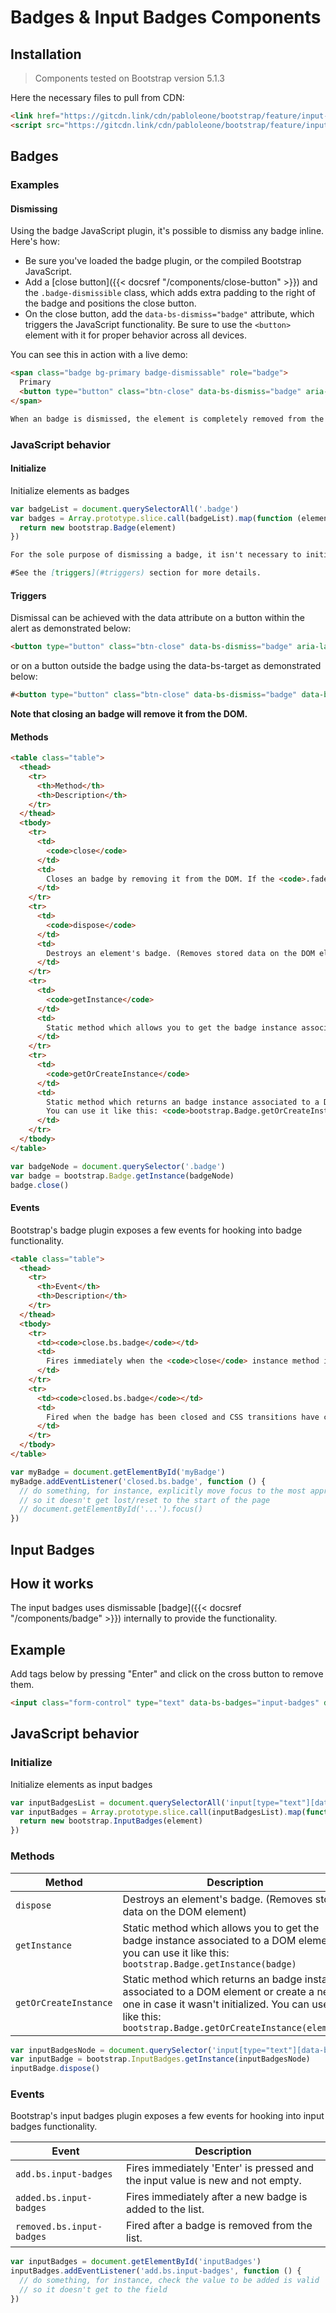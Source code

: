 # Badges & Input Badges Components

## Installation

> Components tested on Bootstrap version 5.1.3

Here the necessary files to pull from CDN:

```html
<link href="https://gitcdn.link/cdn/pabloleone/bootstrap/feature/input-badges/dist/css/bootstrap-badges.min.css" rel="stylesheet">
<script src="https://gitcdn.link/cdn/pabloleone/bootstrap/feature/input-badges/dist/js/bootstrap-badges.min.js"></script>
```

## Badges

### Examples

#### Dismissing

Using the badge JavaScript plugin, it's possible to dismiss any badge inline. Here's how:

- Be sure you've loaded the badge plugin, or the compiled Bootstrap JavaScript.
- Add a [close button]({{< docsref "/components/close-button" >}}) and the `.badge-dismissible` class, which adds extra padding to the right of the badge and positions the close button.
- On the close button, add the `data-bs-dismiss="badge"` attribute, which triggers the JavaScript functionality. Be sure to use the `<button>` element with it for proper behavior across all devices.

You can see this in action with a live demo:

```html
<span class="badge bg-primary badge-dismissable" role="badge">
  Primary
  <button type="button" class="btn-close" data-bs-dismiss="badge" aria-label="Close"></button>
</span>
```

```markdown
When an badge is dismissed, the element is completely removed from the page structure. If a keyboard user dismisses the badge using the close button, their focus will suddenly be lost and, depending on the browser, reset to the start of the page/document. For this reason, we recommend including additional JavaScript that listens for the `closed.bs.badge` event and programmatically sets `focus()` to the most appropriate location in the page. If you're planning to move focus to a non-interactive element that normally does not receive focus, make sure to add `tabindex="-1"` to the element.
```

### JavaScript behavior

#### Initialize

Initialize elements as badges

```js
var badgeList = document.querySelectorAll('.badge')
var badges = Array.prototype.slice.call(badgeList).map(function (element) {
  return new bootstrap.Badge(element)
})
```

```markdown
For the sole purpose of dismissing a badge, it isn't necessary to initialize the component manually via the JS API. By making use of `data-bs-dismiss="badge"`, the component will be initialized automatically and properly dismissed.

#See the [triggers](#triggers) section for more details.
```

#### Triggers

Dismissal can be achieved with the data attribute on a button within the alert as demonstrated below:

```html
<button type="button" class="btn-close" data-bs-dismiss="badge" aria-label="Close"></button>
```

or on a button outside the badge using the data-bs-target as demonstrated below:

```html
#<button type="button" class="btn-close" data-bs-dismiss="badge" data-bs-target="#my-badge" aria-label="Close"></button>
```


**Note that closing an badge will remove it from the DOM.**

#### Methods

```html
<table class="table">
  <thead>
    <tr>
      <th>Method</th>
      <th>Description</th>
    </tr>
  </thead>
  <tbody>
    <tr>
      <td>
        <code>close</code>
      </td>
      <td>
        Closes an badge by removing it from the DOM. If the <code>.fade</code> and <code>.show</code> classes are present on the element, the badge will fade out before it is removed.
      </td>
    </tr>
    <tr>
      <td>
        <code>dispose</code>
      </td>
      <td>
        Destroys an element's badge. (Removes stored data on the DOM element)
      </td>
    </tr>
    <tr>
      <td>
        <code>getInstance</code>
      </td>
      <td>
        Static method which allows you to get the badge instance associated to a DOM element, you can use it like this: <code>bootstrap.Badge.getInstance(badge)</code>
      </td>
    </tr>
    <tr>
      <td>
        <code>getOrCreateInstance</code>
      </td>
      <td>
        Static method which returns an badge instance associated to a DOM element or create a new one in case it wasn't initialized.
        You can use it like this: <code>bootstrap.Badge.getOrCreateInstance(element)</code>
      </td>
    </tr>
  </tbody>
</table>
```

```js
var badgeNode = document.querySelector('.badge')
var badge = bootstrap.Badge.getInstance(badgeNode)
badge.close()
```

#### Events

Bootstrap's badge plugin exposes a few events for hooking into badge functionality.

```html
<table class="table">
  <thead>
    <tr>
      <th>Event</th>
      <th>Description</th>
    </tr>
  </thead>
  <tbody>
    <tr>
      <td><code>close.bs.badge</code></td>
      <td>
        Fires immediately when the <code>close</code> instance method is called.
      </td>
    </tr>
    <tr>
      <td><code>closed.bs.badge</code></td>
      <td>
        Fired when the badge has been closed and CSS transitions have completed.
      </td>
    </tr>
  </tbody>
</table>
```

```js
var myBadge = document.getElementById('myBadge')
myBadge.addEventListener('closed.bs.badge', function () {
  // do something, for instance, explicitly move focus to the most appropriate element,
  // so it doesn't get lost/reset to the start of the page
  // document.getElementById('...').focus()
})
```

## Input Badges

## How it works

The input badges uses dismissable [badge]({{< docsref "/components/badge" >}}) internally to provide the functionality.

## Example

Add tags below by pressing "Enter" and click on the cross button to remove them.

```html
<input class="form-control" type="text" data-bs-badges="input-badges" data-bs-colour="secondary" data-bs-rounded="false">
```

## JavaScript behavior

### Initialize

Initialize elements as input badges

```js
var inputBadgesList = document.querySelectorAll('input[type="text"][data-bs-badges="input-badges"]')
var inputBadges = Array.prototype.slice.call(inputBadgesList).map(function (element) {
  return new bootstrap.InputBadges(element)
})
```

### Methods

<table class="table">
  <thead>
    <tr>
      <th>Method</th>
      <th>Description</th>
    </tr>
  </thead>
  <tbody>
    <tr>
      <td>
        <code>dispose</code>
      </td>
      <td>
        Destroys an element's badge. (Removes stored data on the DOM element)
      </td>
    </tr>
    <tr>
      <td>
        <code>getInstance</code>
      </td>
      <td>
        Static method which allows you to get the badge instance associated to a DOM element, you can use it like this: <code>bootstrap.Badge.getInstance(badge)</code>
      </td>
    </tr>
    <tr>
      <td>
        <code>getOrCreateInstance</code>
      </td>
      <td>
        Static method which returns an badge instance associated to a DOM element or create a new one in case it wasn't initialized.
        You can use it like this: <code>bootstrap.Badge.getOrCreateInstance(element)</code>
      </td>
    </tr>
  </tbody>
</table>

```js
var inputBadgesNode = document.querySelector('input[type="text"][data-bs-badges="input-badges"]')
var inputBadge = bootstrap.InputBadges.getInstance(inputBadgesNode)
inputBadge.dispose()
```

### Events

Bootstrap's input badges plugin exposes a few events for hooking into input badges functionality.

<table class="table">
  <thead>
    <tr>
      <th>Event</th>
      <th>Description</th>
    </tr>
  </thead>
  <tbody>
    <tr>
      <td><code>add.bs.input-badges</code></td>
      <td>
        Fires immediately 'Enter' is pressed and the input value is new and not empty.
      </td>
    </tr>
    <tr>
      <td><code>added.bs.input-badges</code></td>
      <td>
        Fires immediately after a new badge is added to the list.
      </td>
    </tr>
    <tr>
      <td><code>removed.bs.input-badges</code></td>
      <td>
        Fired after a badge is removed from the list.
      </td>
    </tr>
  </tbody>
</table>

```js
var inputBadges = document.getElementById('inputBadges')
inputBadges.addEventListener('add.bs.input-badges', function () {
  // do something, for instance, check the value to be added is valid
  // so it doesn't get to the field
})
```

